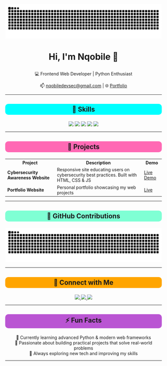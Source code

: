 ![GitHub Snake dark](https://github.com/Nqobile-Q/Nqobile-Q/blob/output/github-snake-dark.svg?palette=github-dark&speed=50&color_snake=#00ffff&color_dots=#001f3f,#0074D9,#7FDBFF#gh-dark-mode-only)

# <p align="center">Hi, I'm Nqobile 👋</p>
<p align="center">
  💻 Frontend Web Developer | Python Enthusiast
</p>
<p align="center">
  📫 <a href="mailto:nqobiledevsec@gmail.com">nqobiledevsec@gmail.com</a> | 🌐 <a href="https://nqobile-q.github.io/Nqobile.Dev/">Portfolio</a>
</p>

---

## <p align="center" style="background:#00ffff; padding:5px; border-radius:10px;">🎨 Skills</p>
<p align="center">
  <img src="https://img.shields.io/badge/HTML5-F16529?style=for-the-badge&logo=html5&logoColor=white" />
  <img src="https://img.shields.io/badge/CSS3-2965F1?style=for-the-badge&logo=css3&logoColor=white" />
  <img src="https://img.shields.io/badge/JavaScript-F7DF1E?style=for-the-badge&logo=javascript&logoColor=black" />
  <img src="https://img.shields.io/badge/Python-3776AB?style=for-the-badge&logo=python&logoColor=white" />
  <img src="https://img.shields.io/badge/Bootstrap-7952B3?style=for-the-badge&logo=bootstrap&logoColor=white" />
</p>

---

## <p align="center" style="background:#FF69B4; padding:5px; border-radius:10px;">📂 Projects</p>
<div align="center">
  <table>
    <tr>
      <th>Project</th>
      <th>Description</th>
      <th>Demo</th>
    </tr>
    <tr>
      <td><b>Cybersecurity Awareness Website</b></td>
      <td>Responsive site educating users on cybersecurity best practices. Built with HTML, CSS & JS</td>
      <td><a href="https://yourdemo.com">Live Demo</a></td>
    </tr>
    <tr>
      <td><b>Portfolio Website</b></td>
      <td>Personal portfolio showcasing my web projects</td>
      <td><a href="https://nqobilenkosi.github.io/portfolio/">Live</a></td>
    </tr>
  </table>
</div>

---

## <p align="center" style="background:#7FFFD4; padding:5px; border-radius:10px;">🐍 GitHub Contributions</p>
<p align="center">
  <img src="https://github.com/Nqobile-Q/Nqobile-Q/blob/output/github-snake-dark.svg" alt="GitHub Snake" width="600"/>
</p>

---

## <p align="center" style="background:#FFA500; padding:5px; border-radius:10px;">💬 Connect with Me</p>
<p align="center">
  <a href="mailto:nqobiledevsec@gmail.com">
    <img src="https://img.shields.io/badge/Email-nqobiledevsec@gmail.com-D14836?style=for-the-badge&logo=gmail&logoColor=white"/>
  </a>
  <a href="https://www.linkedin.com/in/nqobile-q/">
    <img src="https://img.shields.io/badge/LinkedIn-Nqobile-Q-0077B5?style=for-the-badge&logo=linkedin&logoColor=white"/>
  </a>
  <a href="https://github.com/Nqobile-Q">
    <img src="https://img.shields.io/badge/GitHub-Nqobile-Q-181717?style=for-the-badge&logo=github&logoColor=white"/>
  </a>
</p>

---

## <p align="center" style="background:#BA55D3; padding:5px; border-radius:10px;">⚡ Fun Facts</p>
<p align="center">
  🌱 Currently learning advanced Python & modern web frameworks <br>
  🎯 Passionate about building practical projects that solve real-world problems <br>
  🚀 Always exploring new tech and improving my skills
</p>

---

